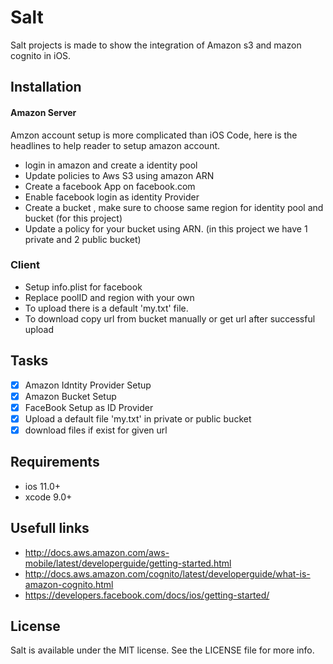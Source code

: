 # Salt
Salt projects is made to show the integration of Amazon s3 and mazon cognito in iOS.

## Installation

#### Amazon Server
Amzon account setup is more complicated than iOS Code, here is the headlines to help reader to setup amazon account.
- login in amazon and create a identity pool
- Update policies to Aws S3 using amazon ARN
- Create a facebook App on facebook.com
- Enable facebook login as identity Provider
- Create a bucket , make sure to choose same region for identity pool and bucket (for this project)
- Update a policy for your bucket using ARN. (in this project we have 1 private and 2 public bucket)

### Client
- Setup info.plist for facebook
- Replace poolID and region with your own
- To upload there is a default 'my.txt' file.
- To download copy url from bucket manually or get url after successful upload

## Tasks

- [x] Amazon Idntity Provider Setup
- [x] Amazon Bucket Setup
- [x] FaceBook Setup as ID Provider
- [x] Upload a default file 'my.txt' in private or public bucket
- [x] download files if exist for given url

## Requirements
- ios 11.0+
- xcode 9.0+

## Usefull links
- http://docs.aws.amazon.com/aws-mobile/latest/developerguide/getting-started.html
- http://docs.aws.amazon.com/cognito/latest/developerguide/what-is-amazon-cognito.html
- https://developers.facebook.com/docs/ios/getting-started/

## License
Salt is available under the MIT license. See the LICENSE file for more info.


